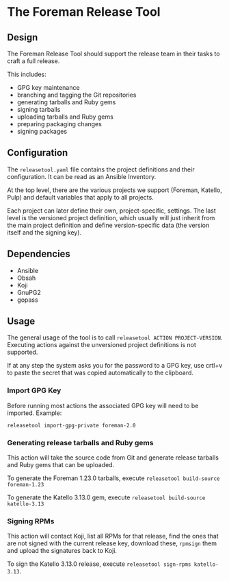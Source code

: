 # The Foreman Release Tool

## Design

The Foreman Release Tool should support the release team in their tasks to craft a full release.

This includes:
* GPG key maintenance
* branching and tagging the Git repositories
* generating tarballs and Ruby gems
* signing tarballs
* uploading tarballs and Ruby gems
* preparing packaging changes
* signing packages

## Configuration

The `releasetool.yaml` file contains the project definitions and their configuration. It can be read as an Ansible Inventory.

At the top level, there are the various projects we support (Foreman, Katello, Pulp) and default variables that apply to all projects.

Each project can later define their own, project-specific, settings. The last level is the versioned project definition, which usually will just inherit from the main project definition and define version-specific data (the version itself and the signing key).

## Dependencies

* Ansible
* Obsah
* Koji
* GnuPG2
* gopass

## Usage

The general usage of the tool is to call `releasetool ACTION PROJECT-VERSION`. Executing actions against the unversioned project definitions is not supported.

If at any step the system asks you for the password to a GPG key, use crtl+v to paste the secret that was copied automatically to the clipboard.

### Import GPG Key

Before running most actions the associated GPG key will need to be imported. Example:

```
releasetool import-gpg-private foreman-2.0
```

### Generating release tarballs and Ruby gems

This action will take the source code from Git and generate release tarballs and Ruby gems that can be uploaded.

To generate the Foreman 1.23.0 tarballs, execute `releasetool build-source foreman-1.23`

To generate the Katello 3.13.0 gem, execute `releasetool build-source katello-3.13`

### Signing RPMs

This action will contact Koji, list all RPMs for that release, find the ones that are not signed with the current release key, download these, `rpmsign` them and upload the signatures back to Koji.

To sign the Katello 3.13.0 release, execute `releasetool sign-rpms katello-3.13`.
